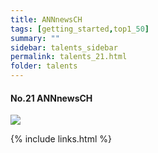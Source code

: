 ```yaml
---
title: ANNnewsCH
tags: [getting_started,top1_50]
summary: ""
sidebar: talents_sidebar
permalink: talents_21.html
folder: talents
---
```


#### No.21 ANNnewsCH
![](https://yt3.ggpht.com/ytc/AKedOLSmoqY3fwT4NULPCJ_js6B1N4_5EUm7TxIv3GGRvQ=s176-c-k-c0x00ffffff-no-rj)





{% include links.html %}
